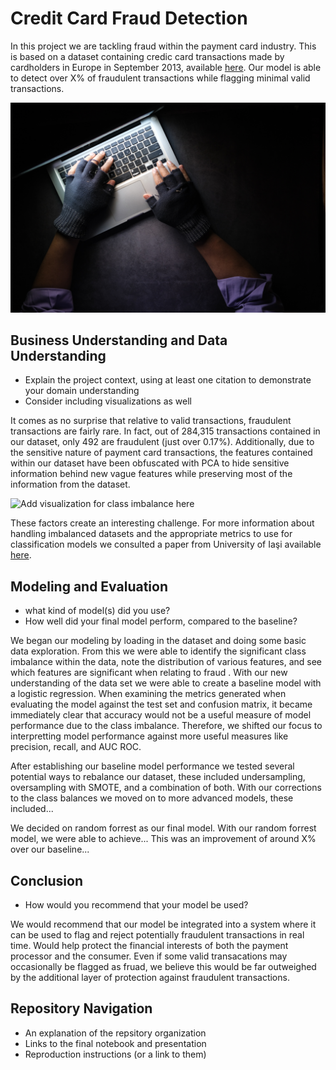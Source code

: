 # Credit Card Fraud Detection
In this project we are tackling fraud within the payment card industry. This is based on a dataset containing credic card transactions made by cardholders in Europe in September 2013, available [here](https://www.kaggle.com/datasets/mlg-ulb/creditcardfraud). Our model is able to detect over X% of fraudulent transactions while flagging minimal valid transactions.

![Hacker stealing data](Images/fraudster.jpg)

## Business Understanding and Data Understanding
- Explain the project context, using at least one citation to demonstrate your domain understanding
- Consider including visualizations as well

It comes as no surprise that relative to valid transactions, fraudulent transactions are fairly rare. In fact, out of 284,315 transactions contained in our dataset, only 492 are fraudulent (just over 0.17%). Additionally, due to the sensitive nature of payment card transactions, the features contained within our dataset have been obfuscated with PCA to hide sensitive information behind new vague features while preserving most of the information from the dataset.

![Add visualization for class imbalance here]()

These factors create an interesting challenge. For more information about handling imbalanced datasets and the appropriate metrics to use for classification models we consulted a paper from University of Iaşi available [here](339986048_Methods_of_Handling_Unbalanced_Datasets_in_Credit_Card_Fraud_Detection).

## Modeling and Evaluation
- what kind of model(s) did you use?
- How well did your final model perform, compared to the baseline?

We began our modeling by loading in the dataset and doing some basic data exploration. From this we were able to identify the significant class imbalance within the data, note the distribution of various features, and see which features are significant when relating to fraud . With our new understanding of the data set we were able to create a baseline model with a logistic regression. When examining the metrics generated when evaluating the model against the test set and confusion matrix, it became immediately clear that accuracy would not be a useful measure of model performance due to the class imbalance. Therefore, we shifted our focus to interpretting model performance against more useful measures like precision, recall, and AUC ROC.

After establishing our baseline model performance we tested several potential ways to rebalance our dataset, these included undersampling, oversampling with SMOTE, and a combination of both. With our corrections to the class balances we moved on to more advanced models, these included...

We decided on random forrest as our final model. With our random forrest model, we were able to achieve... This was an improvement of around X% over our baseline...

## Conclusion
- How would you recommend that your model be used?

We would recommend that our model be integrated into a system where it can be used to flag and reject potentially fraudulent transactions in real time. Would help protect the financial interests of both the payment processor and the consumer. Even if some valid transacations may occasionally be flagged as fruad, we believe this would be far outweighed by the additional layer of protection against fraudulent transactions.

## Repository Navigation
- An explanation of the repsitory organization
- Links to the final notebook and presentation
- Reproduction instructions (or a link to them)
